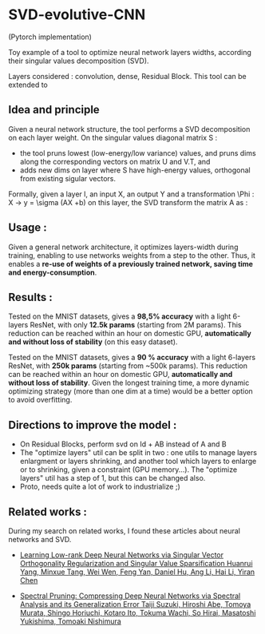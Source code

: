 # SVD-evolutive-CNN
(Pytorch implementation)

Toy example of a tool to optimize neural network layers widths, according their singular values decomposition (SVD).

Layers considered : convolution, dense, Residual Block.
This tool can be extended to 


## Idea and principle
Given a neural network structure, the tool performs a SVD decomposition on each layer weight.
On the singular values diagonal matrix S :
- the tool pruns lowest (low-energy/low variance) values, and pruns dims along the corresponding vectors on matrix U and V.T, and 
- adds new dims on layer where S have high-energy values, orthogonal from existing sigular vectors.

Formally, given a layer l, an input X, an output Y and a transformation \Phi : X -> y = \sigma (AX +b) on this layer, the SVD transform the matrix A as :




## Usage :
Given a general network architecture, it optimizes layers-width during training, enabling to use networks weights from a step to the other.
Thus, it enables a **re-use of weights of a previously trained network, saving time and energy-consumption**.

## Results :
Tested on the MNIST datasets, gives a **98,5% accuracy** with a light 6-layers ResNet, with only **12.5k params** (starting from 2M params). This reduction can be reached within an hour on domestic GPU, **automatically and without loss of stability** (on this easy dataset).

Tested on the MNIST datasets, gives a **90 % accuracy** with a light 6-layers ResNet, with **250k params** (starting from ~500k params). This reduction can be reached within an hour on domestic GPU, **automatically and without loss of stability**. Given the longest training time, a more dynamic optimizing strategy (more than one dim at a time) would be a better option to avoid overfitting.

## Directions to improve the model : 
- On Residual Blocks, perform svd on Id + AB instead of A and B
- The "optimize layers" util can be split in two : one utils to manage layers enlargment or layers shrinking, and another tool which layers to enlarge or to shrinking, given a constraint (GPU memory...). The "optimize layers" util has a step of 1, but this can be changed also.
- Proto, needs quite a lot of work to industrialize ;)


## Related works : 
During my search on related works, I found these articles about neural networks and SVD.

- [Learning Low-rank Deep Neural Networks via Singular Vector Orthogonality Regularization and Singular Value Sparsification
Huanrui Yang, Minxue Tang, Wei Wen, Feng Yan, Daniel Hu, Ang Li, Hai Li, Yiran Chen](https://arxiv.org/abs/2004.09031)

- [Spectral Pruning: Compressing Deep Neural Networks via Spectral Analysis and its Generalization Error
Taiji Suzuki, Hiroshi Abe, Tomoya Murata, Shingo Horiuchi, Kotaro Ito, Tokuma Wachi, So Hirai, Masatoshi Yukishima, Tomoaki Nishimura](https://arxiv.org/abs/1808.08558)
